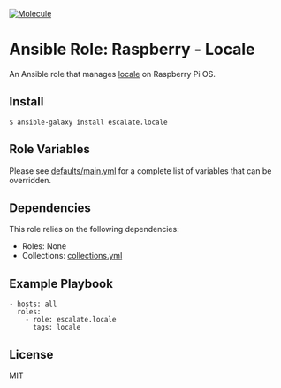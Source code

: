 [![Molecule](https://github.com/escalate/ansible-raspberry-locale/actions/workflows/molecule.yml/badge.svg?branch=master&event=push)](https://github.com/escalate/ansible-raspberry-locale/actions/workflows/molecule.yml)

# Ansible Role: Raspberry - Locale

An Ansible role that manages [locale](https://wiki.debian.org/Locale) on Raspberry Pi OS.

## Install

```
$ ansible-galaxy install escalate.locale
```

## Role Variables

Please see [defaults/main.yml](https://github.com/escalate/ansible-raspberry-locale/blob/master/defaults/main.yml) for a complete list of variables that can be overridden.

## Dependencies

This role relies on the following dependencies:

* Roles: None
* Collections: [collections.yml](https://github.com/escalate/ansible-raspberry-locale/blob/master/collections.yml)

## Example Playbook

```
- hosts: all
  roles:
    - role: escalate.locale
      tags: locale
```

## License

MIT
